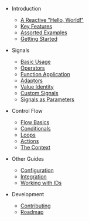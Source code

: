 - Introduction

  - [A Reactive "Hello, World!"](reactive-hello.md)
  - [Key Features](key-features.md)
  - [Assorted Examples](assorted-examples.md)
  - [Getting Started](getting-started.md)

- Signals

  - [Basic Usage](basic-signals.md)
  - [Operators](signal-operators.md)
  - [Function Application](function-application.md)
  - [Adaptors](signal-adaptors.md)
  - [Value Identity](value-identity.md)
  - [Custom Signals](custom-signals.md)
  - [Signals as Parameters](signals-as-parameters.md)

- Control Flow

  - [Flow Basics](flow-basics.md)
  - [Conditionals](conditionals.md)
  - [Loops](loops.md)
  - [Actions](actions.md)
  - [The Context](the-context.md)

- Other Guides

  - [Configuration](configuration.md)
  - [Integration](integration.md)
  - [Working with IDs](working-with-ids.md)

- Development

  - [Contributing](contributing.md)
  - [Roadmap](roadmap.md)

